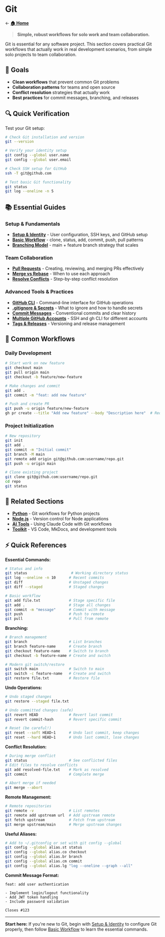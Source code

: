 # Git

← [**🏠 Home**](../index.md)

> **Simple, robust workflows for solo work and team collaboration.**

Git is essential for any software project. This section covers practical Git workflows that actually work in real development scenarios, from simple solo projects to team collaboration.

## 🎯 Goals

- **Clean workflows** that prevent common Git problems
- **Collaboration patterns** for teams and open source
- **Conflict resolution** strategies that actually work  
- **Best practices** for commit messages, branching, and releases

## 🔍 Quick Verification

Test your Git setup:

```bash
# Check Git installation and version
git --version

# Verify your identity setup
git config --global user.name
git config --global user.email

# Check SSH setup for GitHub
ssh -T git@github.com

# Test basic Git functionality
git status
git log --oneline -n 5
```

## 📚 Essential Guides

### Setup & Fundamentals
- **[Setup & Identity](setup-identity.md)** - User configuration, SSH keys, and GitHub setup
- **[Basic Workflow](basic-workflow.md)** - clone, status, add, commit, push, pull patterns
- **[Branching Model](branching-model.md)** - main + feature branch strategy that scales

### Team Collaboration
- **[Pull Requests](pull-requests.md)** - Creating, reviewing, and merging PRs effectively
- **[Merge vs Rebase](merge-vs-rebase.md)** - When to use each approach
- **[Resolve Conflicts](resolve-conflicts.md)** - Step-by-step conflict resolution

### Advanced Tools & Practices
- **[GitHub CLI](github-cli.md)** - Command-line interface for GitHub operations
- **[.gitignore & Secrets](gitignore-secrets.md)** - What to ignore and how to handle secrets
- **[Commit Messages](commit-messages.md)** - Conventional commits and clear history
- **[Multiple GitHub Accounts](multiple-accounts.md)** - SSH and gh CLI for different accounts
- **[Tags & Releases](tags-releases.md)** - Versioning and release management

## 🚀 Common Workflows

### Daily Development
```bash
# Start work on new feature
git checkout main
git pull origin main
git checkout -b feature/new-feature

# Make changes and commit
git add .
git commit -m "feat: add new feature"

# Push and create PR
git push -u origin feature/new-feature
gh pr create --title "Add new feature" --body "Description here"  # Requires GitHub CLI
```

### Project Initialization
```bash
# New repository
git init
git add .
git commit -m "Initial commit"
git branch -M main
git remote add origin git@github.com:username/repo.git
git push -u origin main

# Clone existing project
git clone git@github.com:username/repo.git
cd repo
git status
```

## 🔗 Related Sections

- **[Python](../python/index.md)** - Git workflows for Python projects
- **[Node.js](../node/index.md)** - Version control for Node applications
- **[AI Tools](../ai-tools/index.md)** - Using Claude Code with Git workflows
- **[Toolkit](../toolkit/index.md)** - VS Code, MkDocs, and development tools

## ⚡ Quick References

**Essential Commands:**
```bash
# Status and info
git status                    # Working directory status
git log --oneline -n 10      # Recent commits
git diff                     # Unstaged changes
git diff --staged            # Staged changes

# Basic workflow
git add file.txt             # Stage specific file
git add .                    # Stage all changes
git commit -m "message"      # Commit with message
git push                     # Push to remote
git pull                     # Pull from remote
```

**Branching:**
```bash
# Branch management
git branch                   # List branches
git branch feature-name      # Create branch
git checkout feature-name    # Switch to branch
git checkout -b feature-name # Create and switch

# Modern git switch/restore
git switch main              # Switch to main
git switch -c feature-name   # Create and switch
git restore file.txt         # Restore file
```

**Undo Operations:**
```bash
# Undo staged changes
git restore --staged file.txt

# Undo committed changes (safe)
git revert HEAD              # Revert last commit
git revert commit-hash       # Revert specific commit

# Reset (be careful!)
git reset --soft HEAD~1      # Undo last commit, keep changes
git reset --hard HEAD~1      # Undo last commit, lose changes
```

**Conflict Resolution:**
```bash
# During merge conflict
git status                   # See conflicted files
# Edit files to resolve conflicts
git add resolved-file.txt    # Mark as resolved
git commit                   # Complete merge

# Abort merge if needed
git merge --abort
```

**Remote Management:**
```bash
# Remote repositories
git remote -v                # List remotes
git remote add upstream url  # Add upstream remote
git fetch upstream           # Fetch from upstream
git merge upstream/main      # Merge upstream changes
```

**Useful Aliases:**
```bash
# Add to ~/.gitconfig or set with git config --global
git config --global alias.st status
git config --global alias.co checkout
git config --global alias.br branch
git config --global alias.cm commit
git config --global alias.lg "log --oneline --graph --all"
```

**Commit Message Format:**
```
feat: add user authentication

- Implement login/logout functionality
- Add JWT token handling  
- Include password validation

Closes #123
```

---

**Start here:** If you're new to Git, begin with [Setup & Identity](setup-identity.md) to configure Git properly, then follow [Basic Workflow](basic-workflow.md) to learn the essential commands.